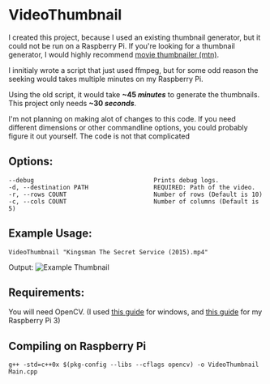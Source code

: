 # VideoThumbnail

I created this project, because I used an existing thumbnail generator, but it could not be run on a Raspberry Pi.
If you're looking for a thumbnail generator, I would highly recommend [movie thumbnailer (mtn)](http://moviethumbnail.sourceforge.net/).

I innitialy wrote a script that just used ffmpeg, but for some odd reason the seeking would takes multiple minutes on my Raspberry Pi.

Using the old script, it would take **~45 _minutes_** to generate the thumbnails.
This project only needs **~30 _seconds_**.

I'm not planning on making alot of changes to this code. If you need different dimensions or other commandline options, you could probably figure it out yourself. The code is not that complicated

Options:
--------
```
--debug                                 Prints debug logs.
-d, --destination PATH                  REQUIRED: Path of the video.
-r, --rows COUNT                        Number of rows (Default is 10)
-c, --cols COUNT                        Number of columns (Default is 5)
```

Example Usage:
--------

```
VideoThumbnail "Kingsman The Secret Service (2015).mp4"
```
Output:
![Example Thumbnail](http://i.imgur.com/6Aj4Cdf.jpg)





Requirements:
-------------
You will need OpenCV. (I used [this guide](https://www.youtube.com/watch?v=l4372qtZ4dc) for windows, and [this guide](http://www.pyimagesearch.com/2016/04/18/install-guide-raspberry-pi-3-raspbian-jessie-opencv-3/) for my Raspberry Pi 3)

Compiling on Raspberry Pi
-------------------------
```
g++ -std=c++0x $(pkg-config --libs --cflags opencv) -o VideoThumbnail Main.cpp
```

